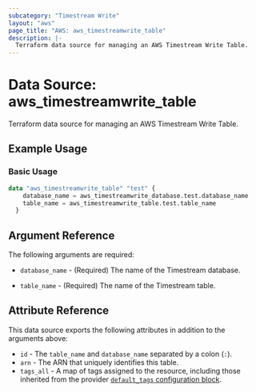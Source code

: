 ```yaml
---
subcategory: "Timestream Write"
layout: "aws"
page_title: "AWS: aws_timestreamwrite_table"
description: |-
  Terraform data source for managing an AWS Timestream Write Table.
---
```


# Data Source: aws_timestreamwrite_table

Terraform data source for managing an AWS Timestream Write Table.

## Example Usage

### Basic Usage

```terraform
data "aws_timestreamwrite_table" "test" {
	database_name = aws_timestreamwrite_database.test.database_name
	table_name = aws_timestreamwrite_table.test.table_name
  }
```

## Argument Reference

The following arguments are required:

* `database_name` - (Required) The name of the Timestream database.

* `table_name` - (Required) The name of the Timestream table.

## Attribute Reference

This data source exports the following attributes in addition to the arguments above:

* `id` - The `table_name` and `database_name` separated by a colon (`:`).
* `arn` - The ARN that uniquely identifies this table.
* `tags_all` - A map of tags assigned to the resource, including those inherited from the provider [`default_tags` configuration block](https://registry.terraform.io/providers/hashicorp/aws/latest/docs#default_tags-configuration-block).